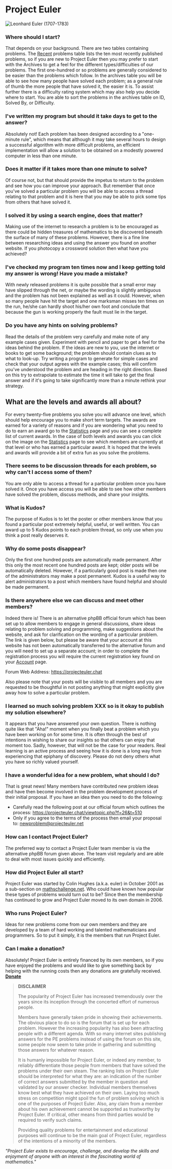 # Project Euler

![Leonhard Euler (1707-1783)](https://projecteuler.net/images/euler_portrait.png)


### Where should I start?
That depends on your background. There are two tables containing problems. The [Recent](https://projecteuler.net/recent) problems table lists the ten most recently published problems, so if you are new to Project Euler then you may prefer to start with the Archives to get a feel for the different types/difficulties of our problems. The first one-hundred or so problems are generally considered to be easier than the problems which follow. In the archives table you will be able to see how many people have solved each problem; as a general rule of thumb the more people that have solved it, the easier it is. To assist further there is a difficulty rating system which may also help you decide where to start. You are able to sort the problems in the archives table on ID, Solved By, or Difficulty.


### I've written my program but should it take days to get to the answer?
Absolutely not! Each problem has been designed according to a "one-minute rule", which means that although it may take several hours to design a successful algorithm with more difficult problems, an efficient implementation will allow a solution to be obtained on a modestly powered computer in less than one minute.


### Does it matter if it takes more than one minute to solve?
Of course not, but that should provide the impetus to return to the problem and see how you can improve your approach. But remember that once you've solved a particular problem you will be able to access a thread relating to that problem and it is here that you may be able to pick some tips from others that have solved it.


### I solved it by using a search engine, does that matter?
Making use of the internet to research a problem is to be encouraged as there could be hidden treasures of mathematics to be discovered beneath the surface of many of these problems. However, there is a fine line between researching ideas and using the answer you found on another website. If you photocopy a crossword solution then what have you achieved?


### I've checked my program ten times now and I keep getting told my answer is wrong! Have you made a mistake?
With newly released problems it is quite possible that a small error may have slipped through the net, or maybe the wording is slightly ambiguous and the problem has not been explained as well as it could. However, when so many people have hit the target and one marksman misses ten times on the run, he/she can hardly shoot his/her own foot and conclude that because the gun is working properly the fault must lie in the target.


### Do you have any hints on solving problems?
Read the details of the problem very carefully and make note of any example cases given. Experiment with pencil and paper to get a feel for the ideas behind the problem. If the ideas are new to you, use the internet or books to get some background; the problem should contain clues as to what to look-up. Try writing a program to generate for simple cases and check that your output agrees with the example cases; this will confirm you've understood the problem and are heading in the right direction. Based on this try to extrapolate to estimate the time it will take to get the final answer and if it's going to take significantly more than a minute rethink your strategy.


## What are the levels and awards all about?
For every twenty-five problems you solve you will advance one level, which should help encourage you to make short term targets. The awards are earned for a variety of reasons and if you are wondering what you need to do to earn an award go to the [Statistics](https://projecteuler.net/statistics) page and you can see a complete list of current awards. In the case of both levels and awards you can click on the image on the [Statistics](https://projecteuler.net/statistics) page to see which members are currently at that level or who has earned a particular award. It is hoped that the levels and awards will provide a bit of extra fun as you solve the problems.


### There seems to be discussion threads for each problem, so why can't I access some of them?
You are only able to access a thread for a particular problem once you have solved it. Once you have access you will be able to see how other members have solved the problem, discuss methods, and share your insights.


### What is Kudos?
The purpose of Kudos is to let the poster or other members know that you found a particular post extremely helpful, useful, or well written. You can award up to 5 Kudos points to each problem thread, so only use when you think a post really deserves it.


### Why do some posts disappear?
Only the first one hundred posts are automatically made permanent. After this only the most recent one hundred posts are kept; older posts will be automatically deleted. However, if a particularly good post is made then one of the administrators may make a post permanent. Kudos is a useful way to alert administrators to a post which members have found helpful and should be made permanent.


### Is there anywhere else we can discuss and meet other members?
Indeed there is! There is an alternative phpBB official forum which has been set up to allow members to engage in general discussions, share ideas relating to problem solving and programming, make suggestions about the website, and ask for clarification on the wording of a particular problem. The link is given below, but please be aware that your account at this website has not been automatically transferred to the alternative forum and you will need to set up a separate account; in order to complete the registration process you will require the current registration key found on your [Account](https://projecteuler.net/account) page.

Forum Web Address: https://projecteuler.chat

Also please note that your posts will be visible to all members and you are requested to be thoughtful in not posting anything that might explicitly give away how to solve a particular problem.


### I learned so much solving problem XXX so is it okay to publish my solution elsewhere?
It appears that you have answered your own question. There is nothing quite like that "Aha!" moment when you finally beat a problem which you have been working on for some time. It is often through the best of intentions in wishing to share our insights so that others can enjoy that moment too. Sadly, however, that will not be the case for your readers. Real learning is an active process and seeing how it is done is a long way from experiencing that epiphany of discovery. Please do not deny others what you have so richly valued yourself.


### I have a wonderful idea for a new problem, what should I do?
That is great news! Many members have contributed new problem ideas and have then become involved in the problem development process of their initial proposal. If you have an idea then you need to do the following:

* Carefully read the following post at our official forum which outlines the process:
https://projecteuler.chat/viewtopic.php?f=26&t=510
* Only if you agree to the terms of the process then email your proposal to:
newproblem@projecteuler.net

### How can I contact Project Euler?
The preferred way to contact a Project Euler team member is via the alternative phpBB forum given above. The team visit regularly and are able to deal with most issues quickly and efficiently.


### How did Project Euler all start?
Project Euler was started by Colin Hughes (a.k.a. euler) in October 2001 as a sub-section on [mathschallenge.net](https://mathschallenge.net/). Who could have known how popular these types of problems would turn out to be? Since then the membership has continued to grow and Project Euler moved to its own domain in 2006.


### Who runs Project Euler?
Ideas for new problems come from our own members and they are developed by a team of hard working and talented mathematicians and programmers. So to put it simply, it is the members that run Project Euler.


### Can I make a donation?
Absolutely! Project Euler is entirely financed by its own members, so if you have enjoyed the problems and would like to give something back by helping with the running costs then any donations are gratefully received. [**Donate**](https://www.paypal.com/donate/?token=dVG-2_ZYGd1xblN-PMFwejQ0uZsC4DjMIQRRmwGU9Gm18tah2v9U_OXc85K74TOmDLRELm)


> **DISCLAIMER**
>
> The popularity of Project Euler has increased tremendously over the years since its inception through the concerted effort of numerous people.
>
> Members have generally taken pride in showing their achievements. The obvious place to do so is the forum that is set up for each problem. However the increasing popularity has also been attracting people with a different agenda. With so many internet sites publishing answers for the PE problems instead of using the forum on this site, some people now seem to take pride in gathering and submitting those answers for whatever reason.
>
> It is humanly impossible for Project Euler, or indeed any member, to reliably differentiate those people from members that have solved the problems under their own steam. The ranking lists on Project Euler should be interpreted for what they are: an indication of the number of correct answers submitted by the member in question and validated by our answer checker. Individual members themselves know best what they have achieved on their own. Laying too much stress on competition might spoil the fun of problem solving which is one of the purposes of Project Euler. Also, any claim from a member about his own achievement cannot be supported as trustworthy by Project Euler. If critical, other means from third parties would be required to verify such claims.
>
> Providing quality problems for entertainment and educational purposes will continue to be the main goal of Project Euler, regardless of the intentions of a minority of the members.


*"Project Euler exists to encourage, challenge, and develop the skills and enjoyment of anyone with an interest in the fascinating world of mathematics."*
